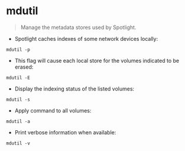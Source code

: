 # mdutil

> Manage the metadata stores used by Spotlight.

- Spotlight caches indexes of some network devices locally:

`mdutil -p`
   
- This flag will cause each local store for the volumes indicated to be erased:

`mdutil -E`

- Display the indexing status of the listed volumes:

`mdutil -s`

- Apply command to all volumes:

`mdutil -a`

- Print verbose information when available:

`mdutil -v`
